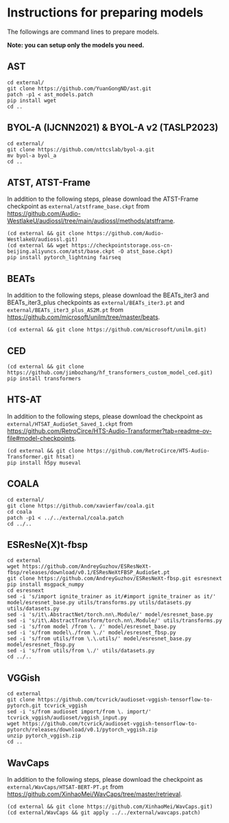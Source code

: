 # Instructions for preparing models

The followings are command lines to prepare models.

**Note: you can setup only the models you need.**

## AST

    cd external/
    git clone https://github.com/YuanGongND/ast.git
    patch -p1 < ast_models.patch
    pip install wget
    cd ..

## BYOL-A (IJCNN2021) & BYOL-A v2 (TASLP2023)

    cd external/
    git clone https://github.com/nttcslab/byol-a.git
    mv byol-a byol_a
    cd ..

## ATST, ATST-Frame

In addition to the following steps, please download the ATST-Frame checkpoint as `external/atstframe_base.ckpt` from https://github.com/Audio-WestlakeU/audiossl/tree/main/audiossl/methods/atstframe.

    (cd external && git clone https://github.com/Audio-WestlakeU/audiossl.git)
    (cd external && wget https://checkpointstorage.oss-cn-beijing.aliyuncs.com/atst/base.ckpt -O atst_base.ckpt)
    pip install pytorch_lightning fairseq

## BEATs

In addition to the following steps, please download the BEATs_iter3 and BEATs_iter3_plus checkpoints as `external/BEATs_iter3.pt` and `external/BEATs_iter3_plus_AS2M.pt` from https://github.com/microsoft/unilm/tree/master/beats.

    (cd external && git clone https://github.com/microsoft/unilm.git)

## CED

    (cd external && git clone https://github.com/jimbozhang/hf_transformers_custom_model_ced.git)
    pip install transformers

## HTS-AT

In addition to the following steps, please download the checkpoint as `external/HTSAT_AudioSet_Saved_1.ckpt` from https://github.com/RetroCirce/HTS-Audio-Transformer?tab=readme-ov-file#model-checkpoints.

    (cd external && git clone https://github.com/RetroCirce/HTS-Audio-Transformer.git htsat)
    pip install h5py museval

## COALA

    cd external/
    git clone https://github.com/xavierfav/coala.git
    cd coala
    patch -p1 < ../../external/coala.patch
    cd ../..

## ESResNe(X)t-fbsp

    cd external
    wget https://github.com/AndreyGuzhov/ESResNeXt-fbsp/releases/download/v0.1/ESResNeXtFBSP_AudioSet.pt
    git clone https://github.com/AndreyGuzhov/ESResNeXt-fbsp.git esresnext
    pip install msgpack_numpy
    cd esresnext
    sed -i 's/import ignite_trainer as it/#import ignite_trainer as it/' model/esresnet_base.py utils/transforms.py utils/datasets.py utils/datasets.py
    sed -i 's/it\.AbstractNet/torch.nn\.Module/' model/esresnet_base.py
    sed -i 's/it\.AbstractTransform/torch.nn\.Module/' utils/transforms.py
    sed -i 's/from model /from \. /' model/esresnet_base.py
    sed -i 's/from model\./from \./' model/esresnet_fbsp.py
    sed -i 's/from utils/from \.\.utils/' model/esresnet_base.py model/esresnet_fbsp.py
    sed -i 's/from utils/from \./' utils/datasets.py
    cd ../..

## VGGish

    cd external
    git clone https://github.com/tcvrick/audioset-vggish-tensorflow-to-pytorch.git tcvrick_vggish
    sed -i 's/from audioset import/from \. import/' tcvrick_vggish/audioset/vggish_input.py
    wget https://github.com/tcvrick/audioset-vggish-tensorflow-to-pytorch/releases/download/v0.1/pytorch_vggish.zip
    unzip pytorch_vggish.zip
    cd ..

## WavCaps

In addition to the following steps, please download the checkpoint as `external/WavCaps/HTSAT-BERT-PT.pt` from https://github.com/XinhaoMei/WavCaps/tree/master/retrieval.

    (cd external && git clone https://github.com/XinhaoMei/WavCaps.git)
    (cd external/WavCaps && git apply ../../external/wavcaps.patch)
